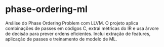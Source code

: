 # phase-ordering-ml
Análise do Phase Ordering Problem com LLVM. O projeto aplica combinações de passes em códigos C, extrai métricas do IR e usa árvore de decisão para prever ordens eficientes. Inclui extração de features, aplicação de passes e treinamento de modelo de ML.
